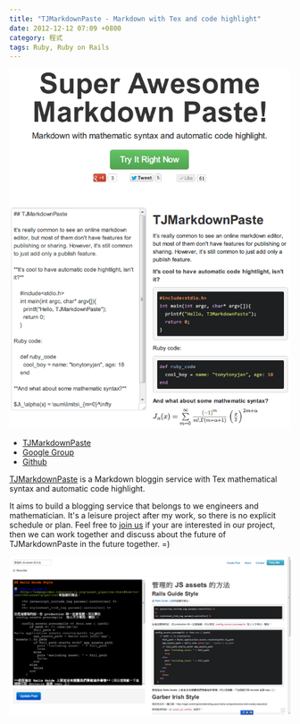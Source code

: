 ```yaml
---
title: "TJMarkdownPaste - Markdown with Tex and code highlight"
date: 2012-12-12 07:09 +0800
category: 程式
tags: Ruby, Ruby on Rails
---
```


[site]: http://tj-markdown-paste.herokuapp.com
[group]: https://groups.google.com/forum/?fromgroups#!forum/tj-markdown-paste
[project site]: https://github.com/tonytonyjan/tj-markdown-paste


![](/images/tjmarkdownpaste.png)

*   [TJMarkdownPaste][site]
*   [Google Group][group]
*   [Github][project site]

[TJMarkdownPaste][site] is a Markdown bloggin service with Tex mathematical syntax and automatic code highlight.

It aims to build a blogging service that belongs to we engineers and mathematician. It's a leisure project after my work, so there is no explicit schedule or plan. Feel free to [join us][project site] if your are interested in our project, then we can work together and discuss about the future of TJMarkdownPaste in the future together. =)

![](/images/tjmarkdownpaste2.png)

